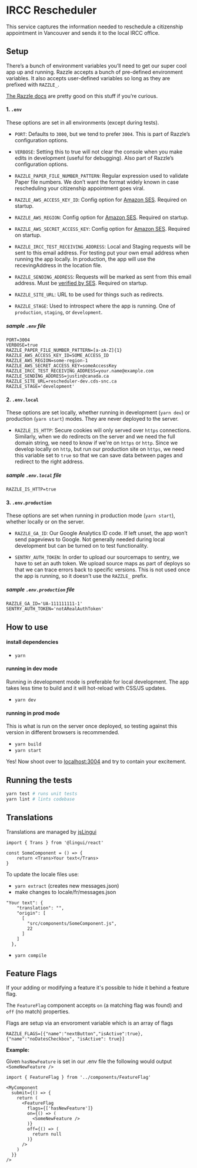 # IRCC Rescheduler

This service captures the information needed to reschedule a citizenship appointment in Vancouver and sends it to the local IRCC office.

## Setup

There’s a bunch of environment variables you’ll need to get our super cool app up and running. Razzle accepts a bunch of pre-defined environment variables. It also accepts user-defined variables so long as they are prefixed with `RAZZLE_`.

[The Razzle docs](https://github.com/jaredpalmer/razzle#environment-variables) are pretty good on this stuff if you’re curious.

#### 1. `.env`

These options are set in all environments (except during tests).

- `PORT`: Defaults to `3000`, but we tend to prefer `3004`. This is part of Razzle’s configuration options.

- `VERBOSE`: Setting this to true will not clear the console when you make edits in development (useful for debugging). Also part of Razzle’s configuration options.

- `RAZZLE_PAPER_FILE_NUMBER_PATTERN`: Regular expression used to validate Paper file numbers. We don’t want the format widely known in case rescheduling your citizenship appointment goes viral.

- `RAZZLE_AWS_ACCESS_KEY_ID`: Config option for [Amazon SES](https://aws.amazon.com/ses/). Required on startup.

- `RAZZLE_AWS_REGION`: Config option for [Amazon SES](https://aws.amazon.com/ses/). Required on startup.

- `RAZZLE_AWS_SECRET_ACCESS_KEY`: Config option for [Amazon SES](https://aws.amazon.com/ses/). Required on startup.

- `RAZZLE_IRCC_TEST_RECEIVING_ADDRESS`: Local and Staging requests will be sent to this email address. For testing put your own email address when running the app locally. In production, the app will use the recevingAddress in the location file.

- `RAZZLE_SENDING_ADDRESS`: Requests will be marked as sent from this email address. Must be [verified by SES](https://docs.aws.amazon.com/ses/latest/DeveloperGuide/verify-email-addresses.html). Required on startup.

- `RAZZLE_SITE_URL`: URL to be used for things such as redirects.

- `RAZZLE_STAGE`: Used to introspect where the app is running. One of `production`, `staging`, or `development`.

##### sample `.env` file

```
PORT=3004
VERBOSE=true
RAZZLE_PAPER_FILE_NUMBER_PATTERN=[a-zA-Z]{1}
RAZZLE_AWS_ACCESS_KEY_ID=SOME_ACCESS_ID
RAZZLE_AWS_REGION=some-region-1
RAZZLE_AWS_SECRET_ACCESS_KEY=someAccessKey
RAZZLE_IRCC_TEST_RECEIVING_ADDRESS=your.name@example.com
RAZZLE_SENDING_ADDRESS=justin@canada.ca
RAZZLE_SITE_URL=rescheduler-dev.cds-snc.ca
RAZZLE_STAGE='development'
```

#### 2. `.env.local`

These options are set locally, whether running in development (`yarn dev`) or production (`yarn start`) modes. They are never deployed to the server.

- `RAZZLE_IS_HTTP`: Secure cookies will only served over `https` connections. Similarly, when we do redirects on the server and we need the full domain string, we need to know if we're on `https` or `http`. Since we develop locally on `http`, but run our production site on `https`, we need this variable set to `true` so that we can save data between pages and redirect to the right address.

##### sample `.env.local` file

```
RAZZLE_IS_HTTP=true
```

#### 3. `.env.production`

These options are set when running in production mode (`yarn start`), whether locally or on the server.

- `RAZZLE_GA_ID`: Our Google Analytics ID code. If left unset, the app won’t send pageviews to Google. Not generally needed during local development but can be turned on to test functionality.

- `SENTRY_AUTH_TOKEN`: In order to upload our sourcemaps to sentry, we have to set an auth token. We upload source maps as part of deploys so that we can trace errors back to specific versions. This is not used once the app is running, so it doesn't use the `RAZZLE_` prefix.

##### sample `.env.production` file

```
RAZZLE_GA_ID='UA-111111111-1'
SENTRY_AUTH_TOKEN='notARealAuthToken'
```

## How to use

#### install dependencies

- `yarn`


#### running in dev mode

Running in development mode is preferable for local development. The app takes less time to build and it will hot-reload with CSS/JS updates.

- `yarn dev`

#### running in prod mode

This is what is run on the server once deployed, so testing against this version in different browsers is recommended.

- `yarn build`
- `yarn start`

Yes! Now shoot over to [localhost:3004](http://localhost:3004) and try to contain your excitement.

## Running the tests

```bash
yarn test # runs unit tests
yarn lint # lints codebase
```

## Translations

Translations are managed by [jsLingui](https://lingui.js.org/tutorials/react.html)

```
import { Trans } from '@lingui/react'

const SomeComponent = () => {
    return <Trans>Your text</Trans>
}

```

To update the locale files use:

- `yarn extract` (creates new messages.json)
- make changes to locale/fr/messages.json

```
"Your text": {
    "translation": "",
    "origin": [
      [
        "src/components/SomeComponent.js",
        22
      ]
    ]
  },
```

- `yarn compile`


## Feature Flags

If your adding or modifying a feature it's possible to hide it behind a feature flag. 

The `FeatureFlag` component accepts `on` (a matching flag was found) and `off` (no match) properties.

Flags are setup via an envoroment variable which is an array of flags
```
RAZZLE_FLAGS=[{"name":"nextButton","isActive":true},{"name":"noDatesCheckbox", "isActive": true}]
```

**Example:**

Given `hasNewFeature` is set in our .env file the following would output `<SomeNewFeature />`

```
import { FeatureFlag } from '../components/FeatureFlag'

<MyComponent               
  submit={() => {
    return (
      <FeatureFlag
        flags={['hasNewFeature']}
        on={() => (
          <SomeNewFeature />
        )}
        off={() => (
          return null
        )}
      />
    )
  }}
/>
```